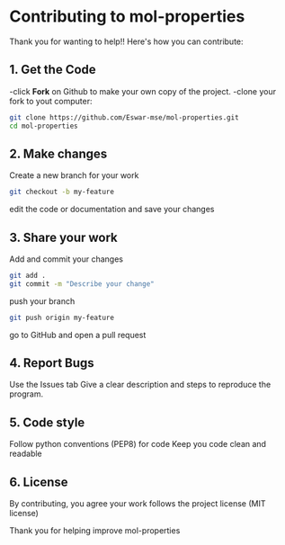 # Contributing to mol-properties

Thank you for wanting to help!! Here's how you can contribute:

## 1. Get the Code
-click **Fork** on Github to make your own copy of the project.
-clone your fork to yout computer:

```bash
git clone https://github.com/Eswar-mse/mol-properties.git
cd mol-properties
```
## 2. Make changes 
Create a new branch for your work
```bash
git checkout -b my-feature
```
edit the code or documentation and save your changes

## 3. Share your work
Add and commit your changes
```bash
git add .
git commit -m "Describe your change"
```
push your branch
```bash
git push origin my-feature
```
go to GitHub and open a pull request

## 4. Report Bugs
Use the Issues tab
Give a clear description and steps to reproduce the program.

## 5. Code style
Follow python conventions (PEP8) for code
Keep you code clean and readable

## 6. License 
By contributing, you agree your work follows the project license (MIT license)


Thank you for helping improve mol-properties
